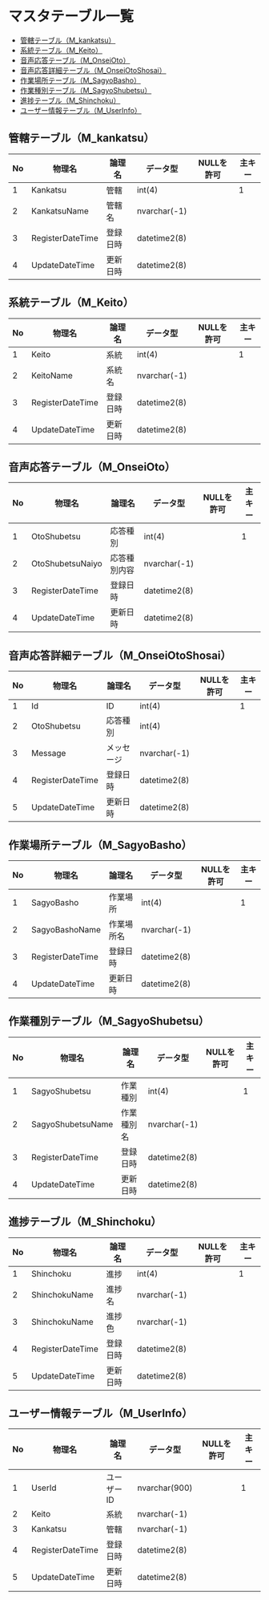 # マスタテーブル一覧

  - [管轄テーブル（M_kankatsu）](#管轄テーブルm_kankatsu)
  - [系統テーブル（M_Keito）](#系統テーブルm_keito)
  - [音声応答テーブル（M_OnseiOto）](#音声応答テーブルm_onseioto)
  - [音声応答詳細テーブル（M_OnseiOtoShosai）](#音声応答詳細テーブルm_onseiotoshosai)
  - [作業場所テーブル（M_SagyoBasho）](#作業場所テーブルm_sagyobasho)
  - [作業種別テーブル（M_SagyoShubetsu）](#作業種別テーブルm_sagyoshubetsu)
  - [進捗テーブル（M_Shinchoku）](#進捗テーブルm_shinchoku)
  - [ユーザー情報テーブル（M_UserInfo）](#ユーザー情報テーブルm_userinfo)

## 管轄テーブル（M_kankatsu）

| No  | 物理名           | 論理名   | データ型     | NULLを許可 | 主キー |
| --- | ---------------- | -------- | ------------ | ---------- | ------ |
| 1   | Kankatsu         | 管轄     | int(4)       |            | 1      |
| 2   | KankatsuName     | 管轄名   | nvarchar(-1) |            |        |
| 3   | RegisterDateTime | 登録日時 | datetime2(8) |            |        |
| 4   | UpdateDateTime   | 更新日時 | datetime2(8) |            |        |


## 系統テーブル（M_Keito）

| No  | 物理名           | 論理名   | データ型     | NULLを許可 | 主キー |
| --- | ---------------- | -------- | ------------ | ---------- | ------ |
| 1   | Keito            | 系統     | int(4)       |            | 1      |
| 2   | KeitoName        | 系統名   | nvarchar(-1) |            |        |
| 3   | RegisterDateTime | 登録日時 | datetime2(8) |            |        |
| 4   | UpdateDateTime   | 更新日時 | datetime2(8) |            |        |


## 音声応答テーブル（M_OnseiOto）

| No  | 物理名           | 論理名       | データ型     | NULLを許可 | 主キー |
| --- | ---------------- | ------------ | ------------ | ---------- | ------ |
| 1   | OtoShubetsu      | 応答種別     | int(4)       |            | 1      |
| 2   | OtoShubetsuNaiyo | 応答種別内容 | nvarchar(-1) |            |        |
| 3   | RegisterDateTime | 登録日時     | datetime2(8) |            |        |
| 4   | UpdateDateTime   | 更新日時     | datetime2(8) |            |        |


## 音声応答詳細テーブル（M_OnseiOtoShosai）

| No  | 物理名           | 論理名     | データ型     | NULLを許可 | 主キー |
| --- | ---------------- | ---------- | ------------ | ---------- | ------ |
| 1   | Id               | ID         | int(4)       |            | 1      |
| 2   | OtoShubetsu      | 応答種別   | int(4)       |            |        |
| 3   | Message          | メッセージ | nvarchar(-1) |            |        |
| 4   | RegisterDateTime | 登録日時   | datetime2(8) |            |        |
| 5   | UpdateDateTime   | 更新日時   | datetime2(8) |            |        |


## 作業場所テーブル（M_SagyoBasho）

| No  | 物理名           | 論理名     | データ型     | NULLを許可 | 主キー |
| --- | ---------------- | ---------- | ------------ | ---------- | ------ |
| 1   | SagyoBasho       | 作業場所   | int(4)       |            | 1      |
| 2   | SagyoBashoName   | 作業場所名 | nvarchar(-1) |            |        |
| 3   | RegisterDateTime | 登録日時   | datetime2(8) |            |        |
| 4   | UpdateDateTime   | 更新日時   | datetime2(8) |            |        |


## 作業種別テーブル（M_SagyoShubetsu）

| No  | 物理名            | 論理名     | データ型     | NULLを許可 | 主キー |
| --- | ----------------- | ---------- | ------------ | ---------- | ------ |
| 1   | SagyoShubetsu     | 作業種別   | int(4)       |            | 1      |
| 2   | SagyoShubetsuName | 作業種別名 | nvarchar(-1) |            |        |
| 3   | RegisterDateTime  | 登録日時   | datetime2(8) |            |        |
| 4   | UpdateDateTime    | 更新日時   | datetime2(8) |            |        |


## 進捗テーブル（M_Shinchoku）

| No  | 物理名           | 論理名   | データ型     | NULLを許可 | 主キー |
| --- | ---------------- | -------- | ------------ | ---------- | ------ |
| 1   | Shinchoku        | 進捗     | int(4)       |            | 1      |
| 2   | ShinchokuName    | 進捗名   | nvarchar(-1) |            |        |
| 3   | ShinchokuName    | 進捗色   | nvarchar(-1) |            |        |
| 4   | RegisterDateTime | 登録日時 | datetime2(8) |            |        |
| 5   | UpdateDateTime   | 更新日時 | datetime2(8) |            |        |


## ユーザー情報テーブル（M_UserInfo）

| No  | 物理名           | 論理名     | データ型      | NULLを許可 | 主キー |
| --- | ---------------- | ---------- | ------------- | ---------- | ------ |
| 1   | UserId           | ユーザーID | nvarchar(900) |            | 1      |
| 2   | Keito            | 系統       | nvarchar(-1)  |            |        |
| 3   | Kankatsu         | 管轄       | nvarchar(-1)  |            |        |
| 4   | RegisterDateTime | 登録日時   | datetime2(8)  |            |        |
| 5   | UpdateDateTime   | 更新日時   | datetime2(8)  |            |        |